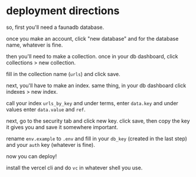 # deployment directions
so, first you'll need a faunadb database. 

once you make an account, click "new database" and for the database name, whatever is fine.

then you'll need to make a collection. once in your db dashboard, click collections > new collection.

fill in the collection name (`urls`) and click save.

next, you'll have to make an index. same thing, in your db dashboard click indexes > new index.

call your index `urls_by_key` and under terms, enter `data.key` and under values enter `data.value` and `ref`.

next, go to the security tab and click new key. click save, then copy the key it gives you and save it somewhere important.


rename `env.example` to `.env` and fill in your `db_key` (created in the last step) and your `auth` key (whatever is fine).


now you can deploy!

install the vercel cli and do ```vc``` in whatever shell you use. 
